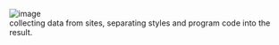![image](https://github.com/localhost-four/request/assets/119116574/1c3abca2-33a8-41cb-9b7f-a3f7d4da943d)
<br>
collecting data from sites, separating styles and program code into the result.
